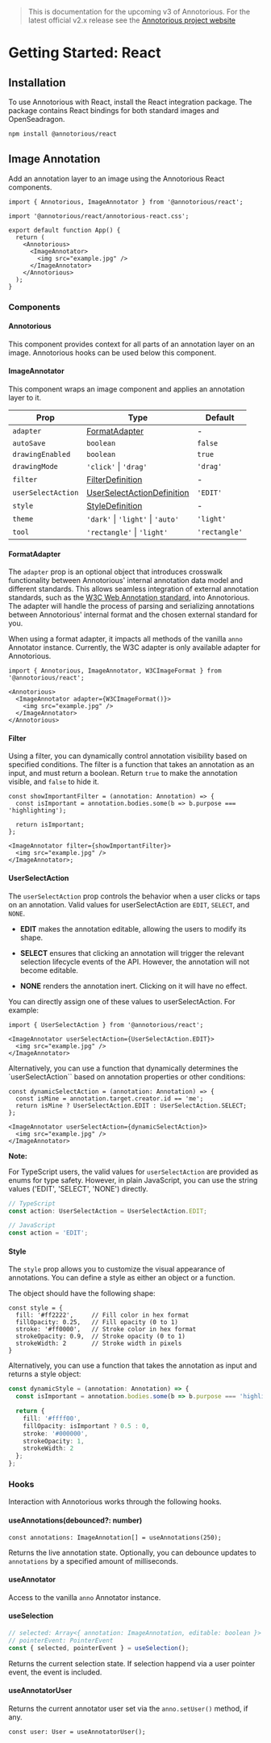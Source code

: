 > This is documentation for the upcoming v3 of Annotorious. For the latest official v2.x release see the [Annotorious project website](_https://annotorious.github.io_)

# Getting Started: React

## Installation

To use Annotorious with React, install the React integration package. The package contains React bindings for both standard images and OpenSeadragon. 

```bash
npm install @annotorious/react
```

## Image Annotation
Add an annotation layer to an image using the Annotorious React components. 

```tsx
import { Annotorious, ImageAnnotator } from '@annotorious/react';

import '@annotorious/react/annotorious-react.css';

export default function App() {
  return (
    <Annotorious>
      <ImageAnnotator>
        <img src="example.jpg" />
      </ImageAnnotator>
    </Annotorious>
  );
}
```

### Components

#### Annotorious
This component provides context for all parts of an annotation layer on an image. Annotorious hooks can be used below this component.

#### ImageAnnotator
This component wraps an image component and applies an annotation layer to it.

| Prop               | Type                                            | Default       |
|--------------------|-------------------------------------------------|---------------|
| `adapter`          | [FormatAdapter](#formatadapter)                 | -             |
| `autoSave`         | `boolean`                                       | `false`       |
| `drawingEnabled`   | `boolean`                                       | `true`        |
| `drawingMode`      | `'click'` \| `'drag'`                           | `'drag'`      |
| `filter`           | [FilterDefinition](#filter)                     | -             |
| `userSelectAction` | [UserSelectActionDefinition](#userselectaction) | `'EDIT'`      |
| `style`            | [StyleDefinition](#style)                       | -             |
| `theme`            | `'dark'` \| `'light'` \| `'auto'`               | `'light'`     |
| `tool`             | `'rectangle'` \| `'light'`                      | `'rectangle'` |

#### FormatAdapter

The `adapter` prop is an optional object that introduces crosswalk functionality between Annotorious' internal annotation data model and different standards. This allows seamless integration of external annotation standards, such as the [W3C Web Annotation standard](https://www.w3.org/TR/annotation-model/), into Annotorious. The adapter will handle the process of parsing and serializing annotations between Annotorious' internal format and the chosen external standard for you. 

When using a format adapter, it impacts all methods of the vanilla `anno` Annotator instance. Currently, the W3C adapter is only available adapter for Annotorious.

```tsx
import { Annotorious, ImageAnnotator, W3CImageFormat } from '@annotorious/react';

<Annotorious>
  <ImageAnnotator adapter={W3CImageFormat()}>
    <img src="example.jpg" />
  </ImageAnnotator>
</Annotorious>

```

#### Filter

Using a filter, you can dynamically control annotation visibility based on specified conditions. The filter is a function that takes an annotation as an input, and must return a boolean. Return `true` to make the annotation visible, and `false` to hide it.

```tsx
const showImportantFilter = (annotation: Annotation) => {
  const isImportant = annotation.bodies.some(b => b.purpose === 'highlighting');

  return isImportant;
};

<ImageAnnotator filter={showImportantFilter}>
  <img src="example.jpg" />
</ImageAnnotator>;
```

#### UserSelectAction

The `userSelectAction` prop controls the behavior when a user clicks or taps on an annotation. Valid values for userSelectAction are `EDIT`, `SELECT`, and `NONE`.

- __EDIT__ makes the annotation editable, allowing the users to modify its shape.

- __SELECT__ ensures that clicking an annotation will trigger the relevant selection lifecycle events of the API. However, the annotation will not become editable.

- __NONE__ renders the annotation inert. Clicking on it will have no effect.

You can directly assign one of these values to userSelectAction. For example:

```tsx
import { UserSelectAction } from '@annotorious/react'; 

<ImageAnnotator userSelectAction={UserSelectAction.EDIT}>
  <img src="example.jpg" />
</ImageAnnotator>
```

Alternatively, you can use a function that dynamically determines the `userSelectAction`` based on annotation properties or other conditions:

```tsx
const dynamicSelectAction = (annotation: Annotation) => {
  const isMine = annotation.target.creator.id == 'me';
  return isMine ? UserSelectAction.EDIT : UserSelectAction.SELECT;
};

<ImageAnnotator userSelectAction={dynamicSelectAction}>
  <img src="example.jpg" />
</ImageAnnotator>
```

__Note:__

For TypeScript users, the valid values for `userSelectAction` are provided as enums for type safety. However, in plain JavaScript, you can use the string values ('EDIT', 'SELECT', 'NONE') directly.

```ts 
// TypeScript
const action: UserSelectAction = UserSelectAction.EDIT;

// JavaScript
const action = 'EDIT';
```

#### Style

The `style` prop allows you to customize the visual appearance of annotations. You can define a style as either an object or a function.

The object should have the following shape:

```tsx
const style = {
  fill: '#ff2222',     // Fill color in hex format
  fillOpacity: 0.25,   // Fill opacity (0 to 1)
  stroke: '#ff0000',   // Stroke color in hex format
  strokeOpacity: 0.9,  // Stroke opacity (0 to 1)
  strokeWidth: 2       // Stroke width in pixels
}
```

Alternatively, you can use a function that takes the annotation as input and returns a style object:

```ts
const dynamicStyle = (annotation: Annotation) => {
  const isImportant = annotation.bodies.some(b => b.purpose === 'highlighting');

  return {
    fill: '#ffff00',
    fillOpacity: isImportant ? 0.5 : 0,
    stroke: '#000000',
    strokeOpacity: 1,
    strokeWidth: 2
  };
};
```

### Hooks
Interaction with Annotorious works through the following hooks.

#### useAnnotations(debounced?: number)

```tsx
const annotations: ImageAnnotation[] = useAnnotations(250);
```
Returns the live annotation state. Optionally, you can debounce updates to `annotations` by a specified amount of milliseconds.

#### useAnnotator
Access to the vanilla `anno` Annotator instance.

#### useSelection

```ts
// selected: Array<{ annotation: ImageAnnotation, editable: boolean }>
// pointerEvent: PointerEvent
const { selected, pointerEvent } = useSelection();
```
Returns the current selection state. If selection happend via a user pointer event, the event is included.

#### useAnnotatorUser
Returns the current annotator user set via the `anno.setUser()` method, if any.

```tsx
const user: User = useAnnotatorUser();
```
